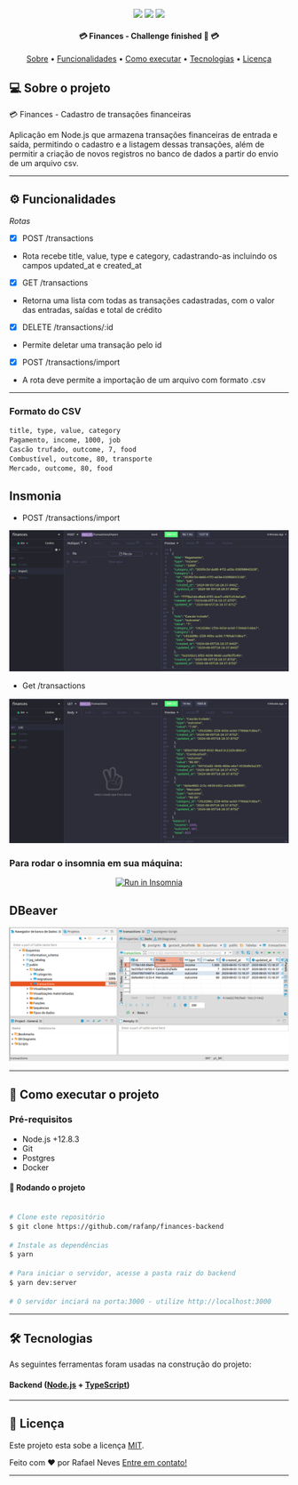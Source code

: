 <p align="center">

<img src="https://img.shields.io/static/v1?label=&message=Node.js&color=7159c1&style=for-the-badge&logo=node.js"/>

<img src="https://img.shields.io/static/v1?label=&message=Typescript&color=007ACC&style=for-the-badge&logo=typescript"/>

<img src="https://img.shields.io/static/v1?label=&message=Javascript&color=7159c1&style=for-the-badge&logo=javascript"/>

</p>
<!-- <h1 align="center">
<img alt="GoBarber" title="GoBarber" src="./gobarber-web/src/assets/logo-cover.png" />
</h1> -->

<h4 align="center">
💳 Finances - Challenge finished 🚀 💳
</h4>

<p align="center">
<a href="#-sobre-o-projeto">Sobre</a> •
<a href="#-funcionalidades">Funcionalidades</a> •
<!-- <a href="#-layout">Layout</a> • -->
<a href="#-como-executar-o-projeto">Como executar</a> •
<a href="#-tecnologias">Tecnologias</a> •
<a href="#user-content--licença">Licença</a>
</p>

## 💻 Sobre o projeto

💳 Finances - Cadastro de transações financeiras

Aplicação em Node.js que armazena transações financeiras de entrada e saída, permitindo o cadastro e a listagem dessas transações, além de permitir a criação de novos registros no banco de dados a partir do envio de um arquivo csv.

---

## ⚙️ Funcionalidades

*Rotas*
- [x] POST /transactions
- Rota recebe title, value, type e category, cadastrando-as incluindo os campos updated_at e created_at
- [x] GET /transactions
- Retorna uma lista com todas as transações cadastradas, com o valor das entradas, saídas e total de crédito
- [x] DELETE /transactions/:id
- Permite deletar uma transação pelo id
- [x] POST /transactions/import
- A rota deve permite a importação de um arquivo com formato .csv

---

<!-- ## 🎨 Layout -->

<!-- O layout da aplicação está disponível no Figma:

<a href="https://www.figma.com/file/HOCmxfrElzLpI75LdzFLia/Github-Explorer](https://www.figma.com/file/HOCmxfrElzLpI75LdzFLia/Github-Explorer">
<img alt="Figma" src="https://img.shields.io/badge/Acessar%20Layout%20-Figma-%2304D361">
</a> -->


### Formato do CSV

```bash
title, type, value, category
Pagamento, income, 1000, job
Cascão trufado, outcome, 7, food
Combustível, outcome, 80, transporte
Mercado, outcome, 80, food
```

## Insmonia

<!-- <p align="center" style="display: flex; align-items: flex-start; justify-content: center;"> -->
- POST /transactions/import
<img alt="insomnia" title="#insomnia" src="./src/assets/insomnia-import.png">

- Get /transactions
<img alt="insomnia" title="#insomnia" src="./src/assets/insomnia-get.png">

### Para rodar o insomnia em sua máquina:

<p align="center">
 <a href="https://insomnia.rest/run/?label=API%20financess&uri=https%3A%2F%2Fgithub.com%2Frafanp%2Ffinances-backend%2Fblob%2Fmaster%2FInsomnia_API_finances.json" target="_blank"><img src="https://insomnia.rest/images/run.svg" alt="Run in Insomnia"></a>
</p>

## DBeaver

<img alt="insomnia" title="#insomnia" src="./src/assets/dbeaver.png" width="600px">

---

## 🚀 Como executar o projeto

### Pré-requisitos

- Node.js +12.8.3
- Git
- Postgres
- Docker

#### 🎲 Rodando o projeto

```bash

# Clone este repositório
$ git clone https://github.com/rafanp/finances-backend

# Instale as dependências
$ yarn

# Para iniciar o servidor, acesse a pasta raiz do backend
$ yarn dev:server

# O servidor inciará na porta:3000 - utilize http://localhost:3000

```
---

## 🛠 Tecnologias

As seguintes ferramentas foram usadas na construção do projeto:

#### **Backend** ([Node.js](https://nodejs.org) + [TypeScript](https://www.typescriptlang.org/))

---

## 📝 Licença

Este projeto esta sobe a licença [MIT](./LICENSE).

Feito com ❤️ por Rafael Neves [Entre em contato!](https://www.linkedin.com/in/rafaelnps/)

---

